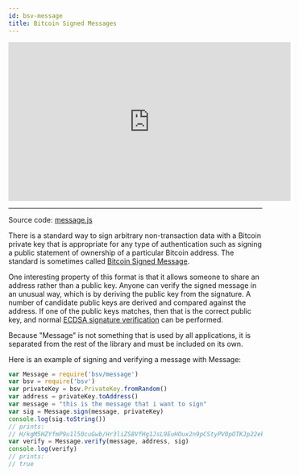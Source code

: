 ```yaml
---
id: bsv-message
title: Bitcoin Signed Messages
---
```


<iframe width="560" height="315" src="https://www.youtube.com/embed/FonrSDyUqjI" frameborder="0" allow="accelerometer; autoplay; encrypted-media; gyroscope; picture-in-picture" allowfullscreen></iframe>

----------------------

Source code: [message.js](https://github.com/moneybutton/bsv/blob/master/lib/message/message.js)

There is a standard way to sign arbitrary non-transaction data with a Bitcoin
private key that is appropriate for any type of authentication such as signing a
public statement of ownership of a particular Bitcoin address. The standard is
sometimes called [Bitcoin Signed
Message](https://github.com/bitcoin/bitcoin/pull/524).

One interesting property of this format is that it allows someone to share an
address rather than a public key. Anyone can verify the signed message in an
unusual way, which is by deriving the public key from the signature. A number of
candidate public keys are derived and compared against the address. If one of
the public keys matches, then that is the correct public key, and normal [ECDSA
signature verification](./bsv-ecdsa.md) can be performed.

Because "Message" is not something that is used by all applications, it is
separated from the rest of the library and must be included on its own.

Here is an example of signing and verifying a message with Message:

```javascript
var Message = require('bsv/message')
var bsv = require('bsv')
var privateKey = bsv.PrivateKey.fromRandom()
var address = privateKey.toAddress()
var message = "this is the message that i want to sign"
var sig = Message.sign(message, privateKey)
console.log(sig.toString())
// prints:
// H/kgM5HZYfmP9u1l50cuGwb/Hr3liZS8VfHg1JsL9EuHOux2n9pCStyPV0pOTKJp22ekSUeq8zRATOQvrORPw7E=
var verify = Message.verify(message, address, sig)
console.log(verify)
// prints:
// true
```
